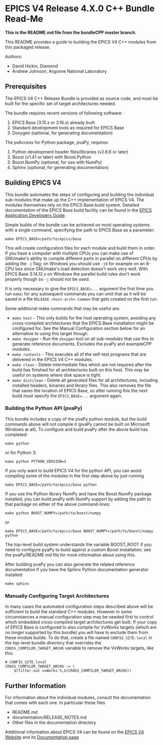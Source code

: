 # EPICS V4 Release 4.X.0 C++ Bundle Read-Me

__This is the README.md file from the bundleCPP master branch.__

This README provides a guide to building the EPICS V4 C++ modules from this
packaged release.

Authors:
 * David Hickin, Diamond
 * Andrew Johnson, Argonne National Laboratory

## Prerequisites

The EPICS V4 C++ Release Bundle is provided as source code, and must be built
for the specific set of target architectures needed.

The bundle requires recent versions of following software:

1. EPICS Base (3.15.x or 3.16.x) already built
2. Standard development tools as required for EPICS Base
3. Doxygen (optional, for generating documentation)

The pvAccess for Python package, pvaPy, requires:

1. Python development header files/libraries (v2.6.6 or later)
2. Boost (v1.41 or later) with Boost.Python
3. Boost.NumPy (optional, for use with NumPy)
4. Sphinx (optional, for generating documentation)


## Building EPICS V4

This bundle automates the steps of configuring and building the individual
sub-modules that make up the C++ implementation of EPICS V4. The modules
themselves rely on the EPICS Base build system. Detailed documentation of the
EPICS Base build facility can be found in the [EPICS Application Developers
Guide](http://www.aps.anl.gov/epics/base/R3-15/4-docs/AppDevGuide/node5.html).

Simple builds of the bundle can be achieved on most operating systems with a
single command, specifying the path to EPICS Base as a parameter:

    make EPICS_BASE=/path/to/epics/base

This will create configuration files for each module and build them in order. If
you have a computer with multiple CPUs you can make use of GNUmake's ability to
compile different parts in parallel on different CPUs by adding the `-j` flag;
on Windows you should use `-j8` for example on an 8-CPU box since GNUmake's load
detection doesn't work very well. With EPICS Base 3.14.12.x on Windows the
parallel build rules don't work properly though so `-j` should not be used.

It is only necessary to give the `EPICS_BASE=...` argument the first time you run `make`; for any subsequent commands you can omit that as it will be saved in a file `RELEASE.<host-arch>.Common` that gets created on the first run.

Some additional make commands that may be useful are:

* `make host` - This only builds for the host operating system, avoiding any cross-compiled architectures that the EPICS Base installation might be configured for. See the Manual Configuration section below for an alternative to using this target though.
* `make doxygen` - Run the `doxygen` tool on all sub-modules that use this to generate reference documents. Excludes the pvaPy and exampleCPP modules.
* `make runtests` - This executes all of the self-test programs that are delivered in the EPICS V4 C++ modules.
* `make clean` - Delete intermediate files which are not required after the build has finished for all architectures built on this host. This may be useful on systems where disk space is tight.
* `make distclean` - Delete all generated files for all architectures, including installed headers, binaries and library files. This also removes the file that saves the location of EPICS Base, so after running this the next build must specify the `EPICS_BASE=...` argument again.


### Building the Python API (pvaPy)

This bundle includes a copy of the pvaPy python module, but the build commands above will not compile it (pvaPy cannot be built on Microsoft Windows at all). To configure and build pvaPy after the above build has completed:

    make python

or for Python 3:

    make python PYTHON_VERSION=3

If you only want to build EPICS V4 for the python API, you can avoid compiling some of the modules in the first step above by just running

    make EPICS_BASE=/path/to/epics/base python

If you use the Python library NumPy and have the Boost.NumPy package installed, you can build pvaPy with NumPy support by adding the path to that package on either of the above command-lines:

    make python BOOST_NUMPY=/path/to/boost/numpy

or

    make EPICS_BASE=/path/to/epics/base BOOST_NUMPY=/path/to/boost/numpy python

The top-level build system understands the variable BOOST_ROOT if you need to configure pyaPy to build against a custom Boost installation; see the pvaPy/README.md file for more information about using this.

After building pvaPy you can also generate the related reference documentation if you have the Sphinx Python documentation generator installed:

    make sphinx


### Manually Configuring Target Architectures

In many cases the automated configuration steps described above will be
sufficient to build the standard C++ modules. However in some circumstances a
manual configuration step may be needed first to control which embedded
cross-compiled target architectures get built. If your copy of EPICS Base is
configured to also compile for VxWorks targets (which are no longer supported
by this bundle) you will have to exclude them from these module builds.
To do that, create a file named `CONFIG_SITE.local` in the top-level bundle
directory that overrides the `CROSS_COMPILER_TARGET_ARCHS` variable to remove
the VxWorks targets, like this:

    # CONFIG_SITE.local
    CROSS_COMPILER_TARGET_ARCHS := \
        $(filter-out vxWorks-%,$(CROSS_COMPILER_TARGET_ARCHS))


## Further Information

For information about the individual modules, consult the documentation that comes with each one. In particular these files

* README.md
* documentation/RELEASE_NOTES.md
* Other files in the documentation directory

Additional information about EPICS V4 can be found on the
[EPICS V4 Website](http://epics-pvdata.sourceforge.net/)
and its
[Documentation page](http://epics-pvdata.sourceforge.net/literature.html)
